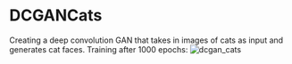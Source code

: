# DCGANCats
Creating a deep convolution GAN that takes in images of cats as input and generates cat faces.
Training after 1000 epochs:
![dcgan_cats](https://user-images.githubusercontent.com/60262105/230960069-566d45f3-f4f9-4e3a-af7b-0fe5da54eff0.gif)
